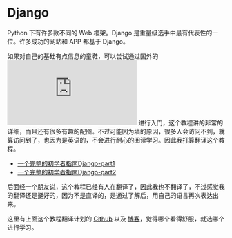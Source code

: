# Django

Python 下有许多款不同的 Web 框架。Django 是重量级选手中最有代表性的一位。许多成功的网站和 APP 都基于 Django。

如果对自己的基础有点信息的童鞋，可以尝试通过国外的 ![Django 博客从搭建到部署系列教程](https://simpleisbetterthancomplex.com/series/2017/09/04/a-complete-beginners-guide-to-django-part-1.html) 进行入门，这个教程讲的非常的详细，而且还有很多有趣的配图。不过可能因为墙的原因，很多人会访问不到，就算访问到了，也因为是英语的，不会进行耐心的阅读学习。因此我打算翻译这个教程。

* [一个完整的初学者指南Django-part1](/Article/django/Django-part1.md)
* [一个完整的初学者指南Django-part2](/Article/django/Django-part2.md)

后面经一个朋友说，这个教程已经有人在翻译了，因此我也不翻译了，不过感觉我的翻译还是挺好的，因为不是直译的，是通过了解后，用自己的语言再次表达出来。

这里有上面这个教程翻译计划的 [Github](https://github.com/wzhbingo/django-beginners-guide) 以及 [博客](https://www.cloudcrossing.xyz/post/20/)，觉得哪个看得舒服，就选哪个进行学习。
